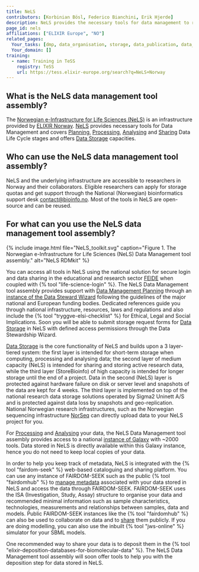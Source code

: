 ```yaml
---
title: NeLS
contributors: [Korbinian Bösl, Federico Bianchini, Erik Hjerde]
description: NeLS provides the necessary tools for data management to researchers in Norway and their collaborators.
page_id: nels
affiliations: ["ELIXIR Europe", "NO"]
related_pages: 
  Your_tasks: [dmp, data_organisation, storage, data_publication, data_transfer, metadata]
  Your_domain: []
training:
  - name: Training in TeSS
    registry: TeSS
    url: https://tess.elixir-europe.org/search?q=NeLS+Norway
---
```


## What is the NeLS data management tool assembly?

The [Norwegian e-Infrastructure for Life Sciences (NeLS)](https://nels.bioinfo.no/) is an infrastructure provided by [ELIXIR Norway](https://elixir.no/). [NeLS](https://doi.org/10.12688/f1000research.15119.1) provides necessary tools for Data Management and covers [Planning](planning), [Processing](processing), [Analysing](analysing) and [Sharing](sharing) Data Life Cycle stages and offers [Data Storage](storage) capacities.

## Who can use the NeLS data management tool assembly?

NeLS and the underlying infrastructure are accessible to researchers in Norway and their collaborators. Eligible researchers can apply for storage quotas and get support through the National (Norwegian) bioinformatics support desk [contact@bioinfo.no](mailto:contact@bioinfo.no). Most of the tools in NeLS are open-source and can be reused.



## For what can you use the NeLS data management tool assembly?

{% include image.html file="NeLS_toolkit.svg" caption="Figure 1. The Norwegian e-Infrastructure for Life Sciences (NeLS) Data Management tool assembly." alt="NeLS RDMkit" %}

You can access all tools in NeLS using the national solution for secure login and data sharing in the educational and research sector [FEIDE](https://www.feide.no/) when coupled with {% tool "life-science-login" %}.
The NeLS Data Management tool assembly provides support with [Data Management Planning](planning) through an [instance of the Data Steward Wizard](https://elixir-no.ds-wizard.org) following the guidelines of the major national and European funding bodies. Dedicated references guide you through national infrastructure, resources, laws and regulations and also include the {% tool "tryggve-elsi-checklist" %} for Ethical, Legal and Social Implications. Soon you will be able to submit storage request forms for [Data Storage](storage) in NeLS with defined access permissions through the Data Stewardship Wizard.

[Data Storage](storage) is the core functionality of NeLS and builds upon a 3 layer-tiered system: the first layer is intended for short-term storage when computing, processing and analysing data; the second layer of medium capacity (NeLS) is intended for sharing and storing active research data, while the third layer (StoreBioinfo) of high capacity is intended for longer storage until the end of a project.
Data in the second (NeLS) layer is protected against hardware failure on disk or server level and snapshots of the data are kept for 4 weeks. The third layer is implemented on top of the national research data storage solutions operated by Sigma2 Uninett A/S and is protected against data loss by snapshots and geo-replication.
National Norwegian research infrastructures, such as the Norwegian sequencing infrastructure [NorSeq](https://www.norseq.org/) can directly upload data to your NeLS project for you.

For [Processing](processing) and [Analysing](analysing) your data, the NeLS Data Management tool assembly provides access to a national [instance of Galaxy](https://usegalaxy.no) with ~2000 tools.
Data stored in NeLS is directly available within this Galaxy instance, hence you do not need to keep local copies of your data.
 
In order to help you keep track of metadata, NeLS is integrated with the {% tool "fairdom-seek" %} web-based cataloguing and sharing platform. You can use any instance of FAIRDOM-SEEK such as the public {% tool "fairdomhub" %} to [manage metadata](metadata_management) associated with your data stored in NeLS and access the data through FAIRDOM-SEEK. FAIRDOM-SEEK uses the ISA (Investigation, Study, Assay) structure to organise your data and recommended minimal information such as sample characteristics, technologies, measurements and relationships between samples, data and models. Public FAIRDOM-SEEK instances like the {% tool "fairdomhub" %}  can also be used to collaborate on data and to [share](sharing) them publicly. If you are doing modelling, you can also use the inbuilt {% tool "jws-online" %} simulator for your SBML models.
 
One recommended way to share your data is to deposit them in the {% tool "elixir-deposition-databases-for-biomolecular-data" %}. The NeLS Data Management tool assembly will soon offer tools to help you with the deposition step for data stored in NeLS.
